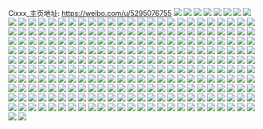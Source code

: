 Cixxx_主页地址: https://weibo.com/u/5295076755 
![](https://wx4.sinaimg.cn/mw2000/005MlBlNgy1h8plwgi7ypj31t52ilnpd.jpg) 
![](https://wx4.sinaimg.cn/mw2000/005MlBlNgy1h8plwju007j32c02yru0y.jpg) 
![](https://wx4.sinaimg.cn/mw2000/005MlBlNgy1h8plwov005j32c02zb7wj.jpg) 
![](https://wx4.sinaimg.cn/mw2000/005MlBlNgy1h8plwv6xe9j33402c0kjn.jpg) 
![](https://wx4.sinaimg.cn/mw2000/005MlBlNgy1h8plx0wqikj31t52ds7wi.jpg) 
![](https://wx4.sinaimg.cn/mw2000/005MlBlNgy1h8plxb48vhj32c02o8b2c.jpg) 
![](https://wx4.sinaimg.cn/mw2000/005MlBlNgy1h8plx4yn2oj31tz1tzx6p.jpg) 
![](https://wx4.sinaimg.cn/mw2000/005MlBlNgy1h8plxft3h0j32c01zex6p.jpg) 
![](https://wx4.sinaimg.cn/mw2000/005MlBlNgy1h8plxd2ls4j31sc1sckjl.jpg) 
![](https://wx4.sinaimg.cn/mw2000/005MlBlNgy1h8plxenbv3j32c0340kjm.jpg) 
![](https://wx4.sinaimg.cn/mw2000/005MlBlNgy1h8plxhgnstj32c0340qv6.jpg) 
![](https://wx4.sinaimg.cn/mw2000/005MlBlNgy1h8e46090nuj32c0340b29.jpg) 
![](https://wx4.sinaimg.cn/mw2000/005MlBlNgy1h8e463ctqxj32c02c0kjm.jpg) 
![](https://wx4.sinaimg.cn/mw2000/005MlBlNgy1h8e45ywg4cj32c0340b2a.jpg) 
![](https://wx4.sinaimg.cn/mw2000/005MlBlNgy1h8e46581grj31sc1scnpd.jpg) 
![](https://wx4.sinaimg.cn/mw2000/005MlBlNgy1h8e465yg3hj31sc1sctrf.jpg) 
![](https://wx4.sinaimg.cn/mw2000/005MlBlNgy1h8e466tc8vj31sb1sbb29.jpg) 
![](https://wx4.sinaimg.cn/mw2000/005MlBlNgy1h8e467z8eij32c02hhkjl.jpg) 
![](https://wx4.sinaimg.cn/mw2000/005MlBlNgy1h8e46cjijvj32c02c0hdv.jpg) 
![](https://wx4.sinaimg.cn/mw2000/005MlBlNgy1h8e46dyaiyj31sc2dsx6p.jpg) 
![](https://wx4.sinaimg.cn/mw2000/005MlBlNgy1h7wvmfkd48j32c03404qq.jpg) 
![](https://wx4.sinaimg.cn/mw2000/005MlBlNgy1h7wvmju77aj32c03404qq.jpg) 
![](https://wx4.sinaimg.cn/mw2000/005MlBlNgy1h7wvmnh53nj32c02swe82.jpg) 
![](https://wx4.sinaimg.cn/mw2000/005MlBlNgy1h7wvmuj099j32c034w4qt.jpg) 
![](https://wx4.sinaimg.cn/mw2000/005MlBlNgy1h7wvmckbz5j32c0340u0z.jpg) 
![](https://wx4.sinaimg.cn/mw2000/005MlBlNgy1h7wvmxt93aj31pa29px6q.jpg) 
![](https://wx4.sinaimg.cn/mw2000/005MlBlNgy1h7wvnn4j7yj31vq1vq4qq.jpg) 
![](https://wx4.sinaimg.cn/mw2000/005MlBlNgy1h7wvn0fbvqj31tm1tm7wi.jpg) 
![](https://wx4.sinaimg.cn/mw2000/005MlBlNgy1h7wvn47jabj32c02c07wj.jpg) 
![](https://wx4.sinaimg.cn/mw2000/005MlBlNgy1h7wvnaponcj32c0340kjn.jpg) 
![](https://wx4.sinaimg.cn/mw2000/005MlBlNgy1h7wvneyob8j32c0340x6q.jpg) 
![](https://wx4.sinaimg.cn/mw2000/005MlBlNgy1h7wvnjuuhoj32c03404qs.jpg) 
![](https://wx4.sinaimg.cn/mw2000/005MlBlNgy1h7tks3ny0xj30ty13yncp.jpg) 
![](https://wx4.sinaimg.cn/mw2000/005MlBlNgy1h7tkn0nj5xj30u213w1au.jpg) 
![](https://wx4.sinaimg.cn/mw2000/005MlBlNgy1h7tks4fbbxj30w616w7qb.jpg) 
![](https://wx4.sinaimg.cn/mw2000/005MlBlNgy1h7tks57dv9j30uq0u0gwg.jpg) 
![](https://wx4.sinaimg.cn/mw2000/005MlBlNgy1h7tks6m84bj30w616wqje.jpg) 
![](https://wx4.sinaimg.cn/mw2000/005MlBlNgy1h7tks5jab1j30jt0gfju6.jpg) 
![](https://wx4.sinaimg.cn/mw2000/005MlBlNgy1h7tks2ytkaj30mi0u0aho.jpg) 
![](https://wx4.sinaimg.cn/mw2000/005MlBlNgy1h7le99v2urj31ce1s71kx.jpg) 
![](https://wx4.sinaimg.cn/mw2000/005MlBlNgy1h7le9ahcw3j31181dnk9r.jpg) 
![](https://wx4.sinaimg.cn/mw2000/005MlBlNgy1h72ctjipncj30sg0fitd2.jpg) 
![](https://wx4.sinaimg.cn/mw2000/005MlBlNgy1h72ctk5x2gj315615k4fe.jpg) 
![](https://wx4.sinaimg.cn/mw2000/005MlBlNgy1h72ctm196qj323b23b7wh.jpg) 
![](https://wx4.sinaimg.cn/mw2000/005MlBlNgy1h72ctyccn0j30u00u077s.jpg) 
![](https://wx4.sinaimg.cn/mw2000/005MlBlNgy1h72ctoyltaj33402c04qs.jpg) 
![](https://wx4.sinaimg.cn/mw2000/005MlBlNgy1h72ctpizc3j30p50sgwlg.jpg) 
![](https://wx4.sinaimg.cn/mw2000/005MlBlNgy1h72ctuvo5gj33402c0kjo.jpg) 
![](https://wx4.sinaimg.cn/mw2000/005MlBlNgy1h72ctrhvpuj32c02c0b2a.jpg) 
![](https://wx4.sinaimg.cn/mw2000/005MlBlNgy1h72ctj2g1jj32c02c0npe.jpg) 
![](https://wx4.sinaimg.cn/mw2000/005MlBlNgy1h72ctvmybsj30sg0fzagd.jpg) 
![](https://wx4.sinaimg.cn/mw2000/005MlBlNgy1h72ctxuj5aj31sc1sc7se.jpg) 
![](https://wx4.sinaimg.cn/mw2000/005MlBlNgy1h72cu33uczj31sc1scn3i.jpg) 
![](https://wx4.sinaimg.cn/mw2000/005MlBlNgy1h72ctzp5ppj31q31q342g.jpg) 
![](https://wx4.sinaimg.cn/mw2000/005MlBlNgy1h72cu1ashmj31re1qwae6.jpg) 
![](https://wx4.sinaimg.cn/mw2000/005MlBlNgy1h6qtp4q3vwj30u0190n7x.jpg) 
![](https://wx4.sinaimg.cn/mw2000/005MlBlNgy1h6qtp441ebj30u0190wp8.jpg) 
![](https://wx4.sinaimg.cn/mw2000/005MlBlNgy1h6qtp57gv4j30u019079z.jpg) 
![](https://wx4.sinaimg.cn/mw2000/005MlBlNgy1h6qtp3k29wj30u0140tds.jpg) 
![](https://wx4.sinaimg.cn/mw2000/005MlBlNgy1h6qtp5nqznj30u0140jsf.jpg) 
![](https://wx4.sinaimg.cn/mw2000/005MlBlNgy1h6qtp63pq1j30u0140ab5.jpg) 
![](https://wx4.sinaimg.cn/mw2000/005MlBlNgy1h6qtp6h29yj30m10vp0ts.jpg) 
![](https://wx4.sinaimg.cn/mw2000/005MlBlNgy1h6qtp6xd26j30u0140tgd.jpg) 
![](https://wx4.sinaimg.cn/mw2000/005MlBlNgy1h6qtp7eejej30u00u0wg5.jpg) 
![](https://wx4.sinaimg.cn/mw2000/005MlBlNgy1h5wy360tthj30u014044n.jpg) 
![](https://wx4.sinaimg.cn/mw2000/005MlBlNgy1h4tipntlg2j30u00uxdlk.jpg) 
![](https://wx4.sinaimg.cn/mw2000/005MlBlNgy1h4tipltr90j30sg0kyjvx.jpg) 
![](https://wx4.sinaimg.cn/mw2000/005MlBlNgy1h4tipo92azj30u00u0q9e.jpg) 
![](https://wx4.sinaimg.cn/mw2000/005MlBlNgy1h4tipptziqj30u00u0n1t.jpg) 
![](https://wx4.sinaimg.cn/mw2000/005MlBlNgy1h4tiporl7nj30u00u0n21.jpg) 
![](https://wx4.sinaimg.cn/mw2000/005MlBlNgy1h4tippe04cj30u00u07dq.jpg) 
![](https://wx4.sinaimg.cn/mw2000/005MlBlNgy1h4tipqaj6pj30u00u0gri.jpg) 
![](https://wx4.sinaimg.cn/mw2000/005MlBlNgy1h4tiprag7cj30u00u0438.jpg) 
![](https://wx4.sinaimg.cn/mw2000/005MlBlNgy1h4tipqud39j30u00u0ah0.jpg) 
![](https://wx4.sinaimg.cn/mw2000/005MlBlNgy1h4h6gopywnj321a21anpd.jpg) 
![](https://wx4.sinaimg.cn/mw2000/005MlBlNgy1h4h6gqjcmvj3152152nd7.jpg) 
![](https://wx4.sinaimg.cn/mw2000/005MlBlNgy1h4h6gmd9npj30tz10cdsw.jpg) 
![](https://wx4.sinaimg.cn/mw2000/005MlBlNgy1h4h6grqgvej31hc0u01hb.jpg) 
![](https://wx4.sinaimg.cn/mw2000/005MlBlNgy1h4h6gljurtj31gd13and5.jpg) 
![](https://wx4.sinaimg.cn/mw2000/005MlBlNgy1h4h6gvt4rwj30so0ykk7r.jpg) 
![](https://wx4.sinaimg.cn/mw2000/005MlBlNgy1h4h6gscapmj30sg0r57cf.jpg) 
![](https://wx4.sinaimg.cn/mw2000/005MlBlNgy1h4h6guhbctj32c02c0x6p.jpg) 
![](https://wx4.sinaimg.cn/mw2000/005MlBlNgy1h4h6gv15imj30sg0lctej.jpg) 
![](https://wx4.sinaimg.cn/mw2000/005MlBlNgy1h46fx0g7v3j31hc0u0n6m.jpg) 
![](https://wx4.sinaimg.cn/mw2000/005MlBlNgy1h46fx13ftej31hc0u0agg.jpg) 
![](https://wx4.sinaimg.cn/mw2000/005MlBlNgy1h46fx57nhmj31hc0u0gsh.jpg) 
![](https://wx4.sinaimg.cn/mw2000/005MlBlNgy1h3vetrv561j30n01ds76d.jpg) 
![](https://wx4.sinaimg.cn/mw2000/005MlBlNgy1h23k3pvbu5j30u01407b2.jpg) 
![](https://wx4.sinaimg.cn/mw2000/005MlBlNgy1h23k3qd4ojj30u0140dmn.jpg) 
![](https://wx4.sinaimg.cn/mw2000/005MlBlNgy1h23k3rfn15j314v0u0gst.jpg) 
![](https://wx4.sinaimg.cn/mw2000/005MlBlNgy1h23k3uvry9j30n01ds45g.jpg) 
![](https://wx4.sinaimg.cn/mw2000/005MlBlNgy1h1vmlrxt8rj31911gc47k.jpg) 
![](https://wx4.sinaimg.cn/mw2000/005MlBlNgy1h1vmlsl81ej30u00wmn2m.jpg) 
![](https://wx4.sinaimg.cn/mw2000/005MlBlNgy1h1vmlwlyfdj322835sqv6.jpg) 
![](https://wx4.sinaimg.cn/mw2000/005MlBlNgy1h11iw4mrh6j32c03407wk.jpg) 
![](https://wx4.sinaimg.cn/mw2000/005MlBlNgy1h11iwy9cshj32c0340qv6.jpg) 
![](https://wx4.sinaimg.cn/mw2000/005MlBlNgy1h11iw7wosnj30n01dswxe.jpg) 
![](https://wx4.sinaimg.cn/mw2000/005MlBlNgy1h0phx71ycbj30mz0s445r.jpg) 
![](https://wx4.sinaimg.cn/mw2000/005MlBlNgy1h0phx7l7icj30dt0ir0w1.jpg) 
![](https://wx4.sinaimg.cn/mw2000/005MlBlNgy1h0phx6h0agj30gw0lvtdt.jpg) 
![](https://wx4.sinaimg.cn/mw2000/005MlBlNgy1gztlhbm92jj30mz0a80u1.jpg) 
![](https://wx4.sinaimg.cn/mw2000/005MlBlNgy1gzgyz3hjphj31900u0qd1.jpg) 
![](https://wx4.sinaimg.cn/mw2000/005MlBlNgy1gzgyym5n29j30u01hcdqk.jpg) 
![](https://wx4.sinaimg.cn/mw2000/005MlBlNgy1gzgyz4bu4jj31c90u0gvh.jpg) 
![](https://wx4.sinaimg.cn/mw2000/005MlBlNgy1gzgyzfwgrfj30u00u5tf5.jpg) 
![](https://wx4.sinaimg.cn/mw2000/005MlBlNgy1gzgyzhvnedj30rn0uadl5.jpg) 
![](https://wx4.sinaimg.cn/mw2000/005MlBlNgy1gzgyzgm88pj30u00x07a4.jpg) 
![](https://wx4.sinaimg.cn/mw2000/005MlBlNgy1gzgyzh8kk7j30u00y978q.jpg) 
![](https://wx4.sinaimg.cn/mw2000/005MlBlNgy1gzgyzis2a3j31900u0dqp.jpg) 
![](https://wx4.sinaimg.cn/mw2000/005MlBlNgy1gzgyzf6kjyj30u00z4q9w.jpg) 
![](https://wx4.sinaimg.cn/mw2000/005MlBlNgy1gzbydnmae6j334022ohdw.jpg) 
![](https://wx4.sinaimg.cn/mw2000/005MlBlNgy1gzbydy2kivj32c03401l1.jpg) 
![](https://wx4.sinaimg.cn/mw2000/005MlBlNgy1gzbye6wuc0j33402c0kjp.jpg) 
![](https://wx4.sinaimg.cn/mw2000/005MlBlNgy1gzbyetb4qoj324523tb2a.jpg) 
![](https://wx4.sinaimg.cn/mw2000/005MlBlNgy1gzbyewjy2dj327423u7wi.jpg) 
![](https://wx4.sinaimg.cn/mw2000/005MlBlNgy1gzbyf03djhj324223px6p.jpg) 
![](https://wx4.sinaimg.cn/mw2000/005MlBlNgy1gzbyf3z079j327023ue82.jpg) 
![](https://wx4.sinaimg.cn/mw2000/005MlBlNgy1gzbyf7k9jkj31z11z51ky.jpg) 
![](https://wx4.sinaimg.cn/mw2000/005MlBlNgy1gzbydf0u8tj335s23unpf.jpg) 
![](https://wx4.sinaimg.cn/mw2000/005MlBlNgy1gz0nvktckuj30u01407g8.jpg) 
![](https://wx4.sinaimg.cn/mw2000/005MlBlNgy1gz0nvmq3xtj30u0140dp7.jpg) 
![](https://wx4.sinaimg.cn/mw2000/005MlBlNgy1gz0nvnftlqj30u0140wmq.jpg) 
![](https://wx4.sinaimg.cn/mw2000/005MlBlNgy1gz0nvy7gl8j31400u010w.jpg) 
![](https://wx4.sinaimg.cn/mw2000/005MlBlNgy1gz0nvp8buwj30u0143jwa.jpg) 
![](https://wx4.sinaimg.cn/mw2000/005MlBlNgy1gz0nvps1kxj30u0191106.jpg) 
![](https://wx4.sinaimg.cn/mw2000/005MlBlNgy1gz0nvo3sj9j31400u0tlo.jpg) 
![](https://wx4.sinaimg.cn/mw2000/005MlBlNgy1gz0nvop4cwj30sg1gq10l.jpg) 
![](https://wx4.sinaimg.cn/mw2000/005MlBlNgy1gz0nvqa801j30u0140dpk.jpg) 
![](https://wx4.sinaimg.cn/mw2000/005MlBlNgy1gymv912g6lj31fg20te81.jpg) 
![](https://wx4.sinaimg.cn/mw2000/005MlBlNgy1gymv8y5tcqj31sd1wpx6p.jpg) 
![](https://wx4.sinaimg.cn/mw2000/005MlBlNgy1gymv8vdtmoj32c0340kjn.jpg) 
![](https://wx4.sinaimg.cn/mw2000/005MlBlNgy1gymv91o00bj30is0cgtck.jpg) 
![](https://wx4.sinaimg.cn/mw2000/005MlBlNgy1gx35iq9zhbj30u0140q83.jpg) 
![](https://wx4.sinaimg.cn/mw2000/005MlBlNgy1gx35iosbe5j30u00ze0x5.jpg) 
![](https://wx4.sinaimg.cn/mw2000/005MlBlNgy1gx35jh0e0oj30u010043p.jpg) 
![](https://wx4.sinaimg.cn/mw2000/005MlBlNgy1gx35is8u6vj30u00u0gpy.jpg) 
![](https://wx4.sinaimg.cn/mw2000/005MlBlNgy1gx35ivymd8j30u010lq8u.jpg) 
![](https://wx4.sinaimg.cn/mw2000/005MlBlNgy1gx35iswrl9j310c0u0q8z.jpg) 
![](https://wx4.sinaimg.cn/mw2000/005MlBlNgy1gx35ivc2wgj30u00u0n7k.jpg) 
![](https://wx4.sinaimg.cn/mw2000/005MlBlNgy1gx35jhmhumj30q80tvjw2.jpg) 
![](https://wx4.sinaimg.cn/mw2000/005MlBlNgy1gx35iyvko1j30n01dsgqz.jpg) 
![](https://wx4.sinaimg.cn/mw2000/005MlBlNgy1gvo5srfkfgj62472cpe8202.jpg) 
![](https://wx4.sinaimg.cn/mw2000/005MlBlNgy1gvo5suwx1lj633s340hdv02.jpg) 
![](https://wx4.sinaimg.cn/mw2000/005MlBlNgy1gvo5sxsuqjj623k2c01ky02.jpg) 
![](https://wx4.sinaimg.cn/mw2000/005MlBlNgy1gvo5t04mkfj62c02c01ky02.jpg) 
![](https://wx4.sinaimg.cn/mw2000/005MlBlNgy1gvbqw933b4j60sg16ok0402.jpg) 
![](https://wx4.sinaimg.cn/mw2000/005MlBlNgy1gvbqw88zbij60sg0sgtdq02.jpg) 
![](https://wx4.sinaimg.cn/mw2000/005MlBlNgy1gvbqw9w0rtj60u00u045v02.jpg) 
![](https://wx4.sinaimg.cn/mw2000/005MlBlNgy1gvbqwaufodj61410u048z02.jpg) 
![](https://wx4.sinaimg.cn/mw2000/005MlBlNgy1gvbqwbmy4mj61410u010s02.jpg) 
![](https://wx4.sinaimg.cn/mw2000/005MlBlNgy1gvbqwc3dudj60u00i2taj02.jpg) 
![](https://wx4.sinaimg.cn/mw2000/005MlBlNgy1gvbqwd13b3j60u013zaey02.jpg) 
![](https://wx4.sinaimg.cn/mw2000/005MlBlNgy1gtcli7pm43j335s23uhdu.jpg) 
![](https://wx4.sinaimg.cn/mw2000/005MlBlNgy1gtcli9av2uj323u2vd4qq.jpg) 
![](https://wx4.sinaimg.cn/mw2000/005MlBlNgy1gtcliasscij32ds1sc7wi.jpg) 
![](https://wx4.sinaimg.cn/mw2000/005MlBlNgy1gtclibx38ij32c03407wi.jpg) 
![](https://wx4.sinaimg.cn/mw2000/005MlBlNgy1gtclidbi80j31sc2dsx6p.jpg) 
![](https://wx4.sinaimg.cn/mw2000/005MlBlNgy1gtclimcm2qj61sc2ds7wj02.jpg) 
![](https://wx4.sinaimg.cn/mw2000/005MlBlNgy1gtbcksaxbyj31pv2hfkjm.jpg) 
![](https://wx4.sinaimg.cn/mw2000/005MlBlNgy1gtbcku9powj31jt1xc1kx.jpg) 
![](https://wx4.sinaimg.cn/mw2000/005MlBlNgy1gs5tduq6w2j30u011naj1.jpg) 
![](https://wx4.sinaimg.cn/mw2000/005MlBlNgy1gs5tdu77btj30u0103tf8.jpg) 
![](https://wx4.sinaimg.cn/mw2000/005MlBlNgy1gs5tcdwioxj30u0140qj8.jpg) 
![](https://wx4.sinaimg.cn/mw2000/005MlBlNgy1gs5tcdg376j31400u0gx0.jpg) 
![](https://wx4.sinaimg.cn/mw2000/005MlBlNgy1gs5tdtoyvlj30u01407d7.jpg) 
![](https://wx4.sinaimg.cn/mw2000/005MlBlNgy1gs5tdt4f5dj30u00u0adp.jpg) 
![](https://wx4.sinaimg.cn/mw2000/005MlBlNgy1gj6qgub1h5j31mb1mbnko.jpg) 
![](https://wx4.sinaimg.cn/mw2000/005MlBlNgy1gj6qgv98fmj31cm1cmkam.jpg) 
![](https://wx4.sinaimg.cn/mw2000/005MlBlNgy1gj6qgstisvj31mb25q1kz.jpg) 
![](https://wx4.sinaimg.cn/mw2000/005MlBlNgy1gj6qgwt6ptj31mb25q4qp.jpg) 
![](https://wx4.sinaimg.cn/mw2000/005MlBlNgy1gj6qgz1d8tj31mb1mbnpd.jpg) 
![](https://wx4.sinaimg.cn/mw2000/005MlBlNgy1gj6qh0jqhlj31mb25qawv.jpg) 
![](https://wx4.sinaimg.cn/mw2000/005MlBlNgy1gj6qh2dc14j31kw1kw1kx.jpg) 
![](https://wx4.sinaimg.cn/mw2000/005MlBlNgy1gj6qh3tinzj31kv1kv1k3.jpg) 
![](https://wx4.sinaimg.cn/mw2000/005MlBlNgy1gj6qh5jbw9j31kw1kwhdt.jpg) 
![](https://wx4.sinaimg.cn/mw2000/005MlBlNgy1giyov53yh4j31kw1kw4fr.jpg) 
![](https://wx4.sinaimg.cn/mw2000/005MlBlNgy1giyov5sv7nj316o1kwh0b.jpg) 
![](https://wx4.sinaimg.cn/mw2000/005MlBlNgy1giyov6x58mj31kw1kwdzk.jpg) 
![](https://wx4.sinaimg.cn/mw2000/005MlBlNgy1giyov4381mj31kw1kwka9.jpg) 
![](https://wx4.sinaimg.cn/mw2000/005MlBlNgy1gieyh2qpjhj30ra11xtf0.jpg) 
![](https://wx4.sinaimg.cn/mw2000/005MlBlNgy1gieyh1rs2aj30t211xaf1.jpg) 
![](https://wx4.sinaimg.cn/mw2000/005MlBlNgy1ggp8q9mbzsj30rs1dd1d2.jpg) 
![](https://wx4.sinaimg.cn/mw2000/005MlBlNgy1ggp8qaum04j30rs1ddh2p.jpg) 
![](https://wx4.sinaimg.cn/mw2000/005MlBlNgy1ggp8qcxgpkj31mb1mbkjl.jpg) 
![](https://wx4.sinaimg.cn/mw2000/005MlBlNgy1ggp8q83fr9j31mc1mckcz.jpg) 
![](https://wx4.sinaimg.cn/mw2000/005MlBlNgy1ggp8qdynxnj31mb1mb7q2.jpg) 
![](https://wx4.sinaimg.cn/mw2000/005MlBlNgy1ggp8rsff4tj31mb1mb4pq.jpg) 
![](https://wx4.sinaimg.cn/mw2000/005MlBlNgy1ggg3fd118uj32801o04qp.jpg) 
![](https://wx4.sinaimg.cn/mw2000/005MlBlNgy1ggg3fee0u6j31mb1mb1kx.jpg) 
![](https://wx4.sinaimg.cn/mw2000/005MlBlNgy1ggg3fex2s0j30q015mn1w.jpg) 
![](https://wx4.sinaimg.cn/mw2000/005MlBlNgy1ggg3fgfxgvj31mb1mb1kx.jpg) 
![](https://wx4.sinaimg.cn/mw2000/005MlBlNgy1ggg3fbkwiwj31mc1mc7w3.jpg) 
![](https://wx4.sinaimg.cn/mw2000/005MlBlNgy1ggg3fib3omj31mb1mbe81.jpg) 
![](https://wx4.sinaimg.cn/mw2000/005MlBlNgy1gfvs1mnmpdj30rs1ddk4e.jpg) 
![](https://wx4.sinaimg.cn/mw2000/005MlBlNgy1gfvs1ktc1cj30rs1dd7j3.jpg) 
![](https://wx4.sinaimg.cn/mw2000/005MlBlNgy1gfvs1nhwvyj30rs2b5tr1.jpg) 
![](https://wx4.sinaimg.cn/mw2000/005MlBlNgy1gfvs1o8v1tj30rs1su4eh.jpg) 
![](https://wx4.sinaimg.cn/mw2000/005MlBlNgy1gfvs1q1d7pj30rs2tr7wh.jpg) 
![](https://wx4.sinaimg.cn/mw2000/005MlBlNgy1gfvs1qu2ouj30rs1jkdxa.jpg) 
![](https://wx4.sinaimg.cn/mw2000/005MlBlNgy1gf9hsu2td7j30rs1cuqli.jpg) 
![](https://wx4.sinaimg.cn/mw2000/005MlBlNgy1gf9hsv13swj30rs0va7gd.jpg) 
![](https://wx4.sinaimg.cn/mw2000/005MlBlNgy1gf9hsw9amuj30u01hcapl.jpg) 
![](https://wx4.sinaimg.cn/mw2000/005MlBlNgy1gf9hsxpzm7j30rs1jk4di.jpg) 
![](https://wx4.sinaimg.cn/mw2000/005MlBlNgy1gf9hsrvyc5j30rs1jknba.jpg) 
![](https://wx4.sinaimg.cn/mw2000/005MlBlNgy1gf9hsydqg4j31400u045i.jpg) 
![](https://wx4.sinaimg.cn/mw2000/005MlBlNgy1ge2ilzt4kgj30rs2bch63.jpg) 
![](https://wx4.sinaimg.cn/mw2000/005MlBlNgy1gdt9vc4qp8j30rs30thc4.jpg) 
![](https://wx4.sinaimg.cn/mw2000/005MlBlNgy1gdt9vdbzo3j30rs3ope81.jpg) 
![](https://wx4.sinaimg.cn/mw2000/005MlBlNgy1gdt9vf2fjdj30rs3uwe82.jpg) 
![](https://wx4.sinaimg.cn/mw2000/005MlBlNgy1gdt9vg0ie9j30rs2bcwvw.jpg) 
![](https://wx4.sinaimg.cn/mw2000/005MlBlNgy1gdt9vgpdp5j30qe1axn4b.jpg) 
![](https://wx4.sinaimg.cn/mw2000/005MlBlNgy1gdt9way37vj31hc2i0x6q.jpg) 
![](https://wx4.sinaimg.cn/mw2000/005MlBlNgy1gakd5ihi5uj30ku1qh4km.jpg) 
![](https://wx4.sinaimg.cn/mw2000/005MlBlNgy1gakd5h8xftj30ku18pts7.jpg) 
![](https://wx4.sinaimg.cn/mw2000/005MlBlNgy1gakd5j7a0qj30ku1jldp7.jpg) 
![](https://wx4.sinaimg.cn/mw2000/005MlBlNgy1gakd5k8q8nj30ku2cb4id.jpg) 
![](https://wx4.sinaimg.cn/mw2000/005MlBlNgy1gake6xxctjj30ku188h1m.jpg) 
![](https://wx4.sinaimg.cn/mw2000/005MlBlNgy1gakdnrvjwoj30ku1yu7ph.jpg) 
![](https://wx4.sinaimg.cn/mw2000/005MlBlNgy1g9jvwjg3y8j30hm0h7mya.jpg) 
![](https://wx4.sinaimg.cn/mw2000/005MlBlNgy1g9jvwi1sykj32c03404qq.jpg) 
![](https://wx4.sinaimg.cn/mw2000/005MlBlNgy1g8lpdjs912j31oh2ipu0z.jpg) 
![](https://wx4.sinaimg.cn/mw2000/005MlBlNgy1g8lpdmzw6bj31oh2ip7wk.jpg) 
![](https://wx4.sinaimg.cn/mw2000/005MlBlNgy1g8lpdqs217j31oh2ip1l0.jpg) 
![](https://wx4.sinaimg.cn/mw2000/005MlBlNgy1g8lpdtqg3hj31oh2ip4qs.jpg) 
![](https://wx4.sinaimg.cn/mw2000/005MlBlNgy1g8lpdwfirmj31oh2ip7wj.jpg) 
![](https://wx4.sinaimg.cn/mw2000/005MlBlNgy1g8lpdyrqc5j31oh2ip1kz.jpg) 
![](https://wx4.sinaimg.cn/mw2000/005MlBlNgy1g8lpe0ye83j31oh2ipx6r.jpg) 
![](https://wx4.sinaimg.cn/mw2000/005MlBlNgy1g8lpe8wjw2j31oh2ipkjn.jpg) 
![](https://wx4.sinaimg.cn/mw2000/005MlBlNgy1g8lpe5yqujj32tc480u12.jpg) 
![](https://wx4.sinaimg.cn/mw2000/005MlBlNgy1g7qjkc1d2tj31o0280tos.jpg) 
![](https://wx4.sinaimg.cn/mw2000/005MlBlNgy1g7qjkctdb9j31o0280ar7.jpg) 
![](https://wx4.sinaimg.cn/mw2000/005MlBlNgy1g7qjke8qr0j31o01o0due.jpg) 
![](https://wx4.sinaimg.cn/mw2000/005MlBlNgy1g7qjkagl22j31o01o0163.jpg) 
![](https://wx4.sinaimg.cn/mw2000/005MlBlNgy1g5bhe0dr2ij30u00u0n4x.jpg) 
![](https://wx4.sinaimg.cn/mw2000/005MlBlNgy1g5bhe0naudj30u013xdpa.jpg) 
![](https://wx4.sinaimg.cn/mw2000/005MlBlNgy1g5bhdyx7u1j30u00u0gvs.jpg) 
![](https://wx4.sinaimg.cn/mw2000/005MlBlNgy1g5bhe0wwxij30u00u0wm2.jpg) 
![](https://wx4.sinaimg.cn/mw2000/005MlBlNgy1g5bhgpj4u6j30ku112b2a.jpg) 
![](https://wx4.sinaimg.cn/mw2000/005MlBlNgy1g5bhe1ew32j30go0ft74t.jpg) 
![](https://wx4.sinaimg.cn/mw2000/005MlBlNgy1g1udvt4fb9j30ku1qxnpd.jpg) 
![](https://wx4.sinaimg.cn/mw2000/005MlBlNgy1g1udvx89bxj30ku160npd.jpg) 
![](https://wx4.sinaimg.cn/mw2000/005MlBlNgy1g1udvrdgojj30ku15onpd.jpg) 
![](https://wx4.sinaimg.cn/mw2000/005MlBlNgy1g1udvyitbuj30ku15ob29.jpg) 
![](https://wx4.sinaimg.cn/mw2000/005MlBlNgy1g1udvvd6rbj30ku1g34qq.jpg) 
![](https://wx4.sinaimg.cn/mw2000/005MlBlNgy1g1udvz7gj3j30ku0rsdxq.jpg) 
![](https://wx4.sinaimg.cn/mw2000/005MlBlNgy1g1udw2ss41j3140286npe.jpg) 
![](https://wx4.sinaimg.cn/mw2000/005MlBlNgy1g1udw6x46tj30ku15oqv5.jpg) 
![](https://wx4.sinaimg.cn/mw2000/005MlBlNgy1g1udw881syj30ku0rs1kx.jpg) 
![](https://wx4.sinaimg.cn/mw2000/005MlBlNgy1g0xz5vq96nj30ku0rt1kx.jpg) 
![](https://wx4.sinaimg.cn/mw2000/005MlBlNgy1g0xz5xkx3nj30ku1jghdt.jpg) 
![](https://wx4.sinaimg.cn/mw2000/005MlBlNgy1g0xz5zbsipj30ku1jkhdt.jpg) 
![](https://wx4.sinaimg.cn/mw2000/005MlBlNgy1g0xz5ud6fuj30ku1jjhdt.jpg) 
![](https://wx4.sinaimg.cn/mw2000/005MlBlNgy1g0xz60nkwyj30ku2hr7wh.jpg) 
![](https://wx4.sinaimg.cn/mw2000/005MlBlNgy1g0xz6l598uj30ku1qib2a.jpg) 
![](https://wx4.sinaimg.cn/mw2000/005MlBlNgy1fzydnca19kj30xc18ekjl.jpg) 
![](https://wx4.sinaimg.cn/mw2000/005MlBlNgy1fzydnbidbij30xc18enpd.jpg) 
![](https://wx4.sinaimg.cn/mw2000/005MlBlNgy1fzydnd52saj30xc18enpd.jpg) 
![](https://wx4.sinaimg.cn/mw2000/005MlBlNgy1fxl9rvwx1nj30qo0qoag9.jpg) 
![](https://wx4.sinaimg.cn/mw2000/005MlBlNgy1fxl9rwplolj30qo0qojxm.jpg) 
![](https://wx4.sinaimg.cn/mw2000/005MlBlNgy1fxl9ruxc29j30qo0qogs6.jpg) 
